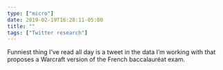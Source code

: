 ```yaml
---
type: ["micro"]
date: 2019-02-19T16:28:11-05:00
title: ""
tags: ["Twitter research"]
---
```

Funniest thing I’ve read all day is a tweet in the data I’m working with that proposes a Warcraft version of the French baccalauréat exam.
